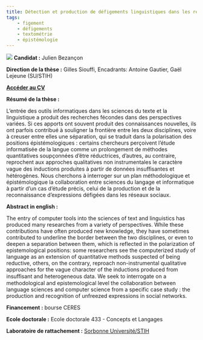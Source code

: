 ```yaml
---
title: Détection et production de défigements linguistiques dans les réseaux sociaux assistées par les sciences participatives - fertilisation croisée entre traitement informatique et analyse linguistique
tags:
    - figement
    - défigements
    - textométrie
    - épistémologie
---
```


![](these-3.png)
**Candidat :** Julien Bezançon

**Direction de la thèse :** Gilles Siouffi, Encadrants: Antoine Gautier, Gaël Lejeune (SU/STIH)

[**Accéder au CV**](../../membres/bezancon_julien)

**Résumé de la thèse :** 

 L’entrée des outils informatiques dans les sciences du texte et la linguistique a produit des recherches fécondes dans des perspectives variées. Si ces apports ont souvent produit des connaissances nouvelles, ils ont parfois contribué à souligner la frontière entre les deux disciplines, voire à creuser entre elles une séparation, qui se traduit dans la polarisation des positions épistémologiques : certains chercheurs perçoivent l’étude informatisée de la langue comme un prolongement de méthodes quantitatives soupçonnées d’être réductrices, d’autres, au contraire, reprochent aux approches qualitatives non instrumentales le caractère vague des inductions produites à partir de données insuﬀisantes et hétérogènes. Nous cherchons à interroger sur un plan méthodologique et épistémologique la collaboration entre sciences du langage et informatique à partir d’un cas d’étude précis, celui de la production et de la reconnaissance d’expressions défigées dans les réseaux sociaux.

**Abstract in english :**

 The entry of computer tools into the sciences of text and linguistics has produced many researches from a variety of perspectives. While these contributions have often produced new knowledge, they have sometimes contributed to underline the border between the two disciplines, or even to deepen a separation between them, which is reflected in the polarization of epistemological positions: some researchers see the computerized study of language as an extension of quantitative methods suspected of being reductive, others, on the contrary, reproach non-instrumental qualitative approaches for the vague character of the inductions produced from insuﬀisant and heterogeneous data. We seek to interrogate on a methodological and epistemological level the collaboration between language sciences and computer science from a specific case study : the production and recognition of unfreezed expressions in social networks.

**Financement :** bourse CERES

**Ecole doctorale :** Ecole doctorale 433 - Concepts et Langages

**Laboratoire de rattachement :** [Sorbonne Université/STIH](http://stih-sorbonne-universite.fr/)
